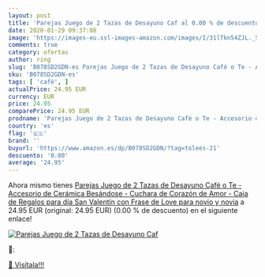 ```yaml
---
layout: post
title: 'Parejas Juego de 2 Tazas de Desayuno Caf al 0.00 % de descuento'
date: 2020-01-29 09:37:08
image: 'https://images-eu.ssl-images-amazon.com/images/I/31lTkn54ZJL._SL200_.jpg'
comments: true
category: ofertas
author: ring
slug: 'B078SD2GDN-es Parejas Juego de 2 Tazas de Desayuno Café o Te - Accesorio...'
sku: 'B078SD2GDN-es'
tags: [ 'café', ]
actualPrice: 24.95 EUR
currency: EUR
price: 24.95
comparePrice: 24.95 EUR
prodname: 'Parejas Juego de 2 Tazas de Desayuno Café o Te - Accesorio de Cerámica Besándose - Cuchara de Corazón de Amor - Caja de Regalos para día San Valentín con Frase de Love para novio y novia'
country: 'es'
flag: '🇪🇸'
brand: ''
buyurl: 'https://www.amazon.es/dp/B078SD2GDN/?tag=tolees-21'
descuento: '0.00'
average: '24.95'
---
```


Ahora mismo tienes [Parejas Juego de 2 Tazas de Desayuno Café o Te - Accesorio de Cerámica Besándose - Cuchara de Corazón de Amor - Caja de Regalos para día San Valentín con Frase de Love para novio y novia](https://www.amazon.es/dp/B078SD2GDN/?tag=tolees-21) a 24.95 EUR (original: 24.95 EUR) (0.00 %  de descuento) en el siguiente enlace!

[![Parejas Juego de 2 Tazas de Desayuno Caf](https://images-eu.ssl-images-amazon.com/images/I/31lTkn54ZJL._SL200_.jpg)](https://www.amazon.es/dp/B078SD2GDN/?tag=tolees-21)

🔎:


[🛒 Visítala!!!](https://www.amazon.es/dp/B078SD2GDN/?tag=tolees-21)
